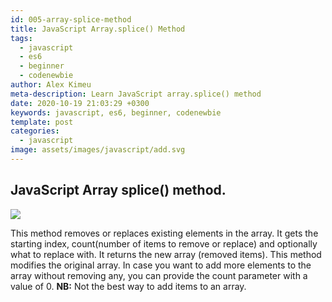 ```yaml
---
id: 005-array-splice-method
title: JavaScript Array.splice() Method
tags:
  - javascript
  - es6
  - beginner
  - codenewbie
author: Alex Kimeu
meta-description: Learn JavaScript array.splice() method
date: 2020-10-19 21:03:29 +0300
keywords: javascript, es6, beginner, codenewbie
template: post
categories:
  - javascript
image: assets/images/javascript/add.svg
---
```


## JavaScript Array splice() method.

<img src="https://media-exp1.licdn.com/dms/image/C4D22AQHgsF3VFwKxiQ/feedshare-shrink_800-alternative/0?e=1605744000&v=beta&t=SP_Pyli9oeJt3Mn662K_uKVP_Whdkq-_HFsNHFP7Q2g">

This method removes or replaces existing elements in the array. It gets the starting index, count(number of items to remove or replace) and optionally what to replace with. It returns the new array (removed items).
This method modifies the original array.
In case you want to add more elements to the array without removing any, you can provide the count parameter with a value of 0.
**NB:** Not the best way to add items to an array.
